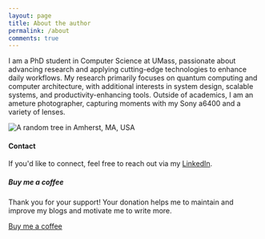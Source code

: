 ```yaml
---
layout: page
title: About the author
permalink: /about
comments: true
---
```


<div class="row justify-content-between">
<div class="col-md-8 pr-5">

<p>I am a PhD student in Computer Science at UMass, passionate about advancing research and applying cutting-edge technologies to enhance daily workflows. My research primarily focuses on quantum computing and computer architecture, with additional interests in system design, scalable systems, and productivity-enhancing tools. Outside of academics, I am an ameture photographer, capturing moments with my Sony a6400 and a variety of lenses.</p>

<p class="mb-5"><img class="shadow-lg" src="{{site.baseurl}}/assets/images/DSC01362.jpeg" alt="A random tree in Amherst, MA, USA" /></p>
<h4>Contact</h4>

<p>If you'd like to connect, feel free to reach out via my <a href="https://www.linkedin.com/in/anthony-vule/" target="_blank">LinkedIn</a>.</p>

</div>

<div class="col-md-4">

<div class="sticky-top sticky-top-80">
<h5>Buy me a coffee</h5>

<p>Thank you for your support! Your donation helps me to maintain and improve my blogs and motivate me to write more.</p>

<a target="_blank" href="ko-fi.com/anthonyvle" class="btn btn-danger">Buy me a coffee</a>

</div>
</div>
</div>
